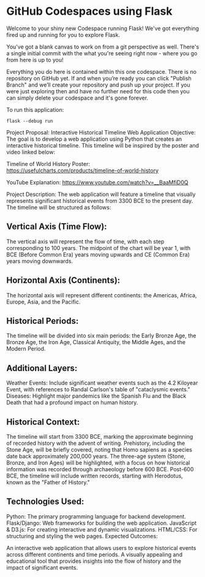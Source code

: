 # GitHub Codespaces using Flask

Welcome to your shiny new Codespace running Flask! We've got everything fired up and running for you to explore Flask.

You've got a blank canvas to work on from a git perspective as well. There's a single initial commit with the what you're seeing right now - where you go from here is up to you!

Everything you do here is contained within this one codespace. There is no repository on GitHub yet. If and when you’re ready you can click "Publish Branch" and we’ll create your repository and push up your project. If you were just exploring then and have no further need for this code then you can simply delete your codespace and it's gone forever.

To run this application:

```
flask --debug run
```

Project Proposal: Interactive Historical Timeline Web Application
Objective: The goal is to develop a web application using Python that creates an interactive historical timeline. This timeline will be inspired by the poster and video linked below:

Timeline of World History Poster:
https://usefulcharts.com/products/timeline-of-world-history

YouTube Explanation:
https://www.youtube.com/watch?v=__BaaMfiD0Q

Project Description: The web application will feature a timeline that visually represents significant historical events from 3300 BCE to the present day. The timeline will be structured as follows:

Vertical Axis (Time Flow):
-------------------------
The vertical axis will represent the flow of time, with each step corresponding to 100 years.
The midpoint of the chart will be year 1, with BCE (Before Common Era) years moving upwards and CE (Common Era) years moving downwards.

Horizontal Axis (Continents):
----------------------------
The horizontal axis will represent different continents: the Americas, Africa, Europe, Asia, and the Pacific.

Historical Periods:
------------------
The timeline will be divided into six main periods: the Early Bronze Age, the Bronze Age, the Iron Age, Classical Antiquity, the Middle Ages, and the Modern Period.

Additional Layers:
-----------------
Weather Events: Include significant weather events such as the 4.2 Kiloyear Event, with references to Randal Carlson's table of "cataclysmic events."
Diseases: Highlight major pandemics like the Spanish Flu and the Black Death that had a profound impact on human history.

Historical Context:
------------------
The timeline will start from 3300 BCE, marking the approximate beginning of recorded history with the advent of writing.
Prehistory, including the Stone Age, will be briefly covered, noting that Homo sapiens as a species date back approximately 200,000 years.
The three-age system (Stone, Bronze, and Iron Ages) will be highlighted, with a focus on how historical information was recorded through archaeology before 600 BCE.
Post-600 BCE, the timeline will include written records, starting with Herodotus, known as the "Father of History."

Technologies Used:
-----------------
Python: The primary programming language for backend development.
Flask/Django: Web frameworks for building the web application.
JavaScript & D3.js: For creating interactive and dynamic visualizations.
HTML/CSS: For structuring and styling the web pages.
Expected Outcomes:

An interactive web application that allows users to explore historical events across different continents and time periods.
A visually appealing and educational tool that provides insights into the flow of history and the impact of significant events.